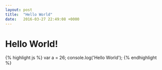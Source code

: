 ```yaml
---
layout: post
title:  "Hello World"
date:   2016-03-27 22:49:08 +0000
---
```


# Hello World!
{% highlight js %}
  var a = 26;
  console.log('Hello World');
{% endhighlight %}